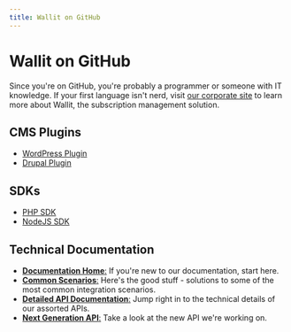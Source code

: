```yaml
---
title: Wallit on GitHub
---
```

# Wallit on GitHub

Since you're on GitHub, you're probably a programmer or someone with IT knowledge. If your first language isn't nerd, visit [our corporate site](https://wallit.io) to learn more about Wallit, the subscription management solution.

<div class="row">
  <div class="col m12 l6">
    <h2>CMS Plugins</h2>
    <ul>
      <li class="flow-text"><a href="https://github.com/wallit/wordpress-wallit"><i class="icon-wordpress medium"></i> WordPress Plugin</a></li>
      <li class="flow-text"><a href="https://github.com/wallit/drupal-wallit"><i class="icon-drupal medium"></i> Drupal Plugin</a></li>
    </ul>
    <h2>SDKs</h2>
    <ul>
      <li class="flow-text"><a href="https://github.com/wallit/wallit-php-sdk"><i class="icon-php medium"></i> PHP SDK</a></li>
      <li class="flow-text"><a href="https://github.com/wallit/wallit-nodejs-sdk"><i class="icon-nodejs medium"></i> NodeJS SDK</a></li>
    </ul>
  </div>
  <div class="col m12 l6">
    <h2>Technical Documentation</h2>
    <ul>
      <li class="flow-text"><a href="/documentation-home"><strong>Documentation Home</strong>:</a> If you're new to our documentation, start here.</li>
      <li class="flow-text"><a href="/common-scenarios"><strong>Common Scenarios</strong>:</a> Here's the good stuff - solutions to some of the most common integration scenarios.</li>
      <li class="flow-text"><a href="/api"><strong>Detailed API Documentation</strong>:</a> Jump right in to the technical details of our assorted APIs.</li>
      <li class="flow-text"><a href="https://api.wallit.io/swagger/ui/index#/"><strong>Next Generation API</strong>:</a> Take a look at the new API we're working on.</li>
    </ul>
  </div>
</div>

